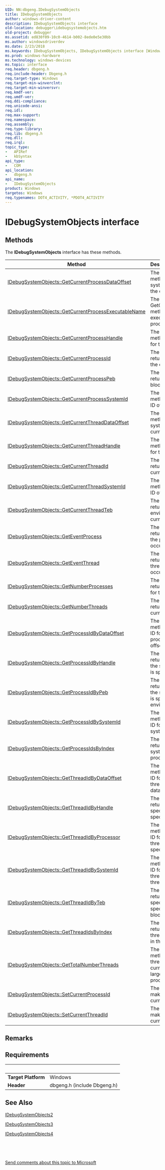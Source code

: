 ```yaml
---
UID: NN:dbgeng.IDebugSystemObjects
title: IDebugSystemObjects
author: windows-driver-content
description: IDebugSystemObjects interface
old-location: debugger\idebugsystemobjects.htm
old-project: debugger
ms.assetid: ed830f09-10c0-4614-b002-8ede0e5e30bb
ms.author: windowsdriverdev
ms.date: 2/23/2018
ms.keywords: IDebugSystemObjects, IDebugSystemObjects interface [Windows Debugging], IDebugSystemObjects interface [Windows Debugging], described, IDebugSystemObjects_82c2f1f3-4eb4-4071-ba0b-d2e4d2929ce2.xml, dbgeng/IDebugSystemObjects, debugger.idebugsystemobjects
ms.prod: windows-hardware
ms.technology: windows-devices
ms.topic: interface
req.header: dbgeng.h
req.include-header: Dbgeng.h
req.target-type: Windows
req.target-min-winverclnt: 
req.target-min-winversvr: 
req.kmdf-ver: 
req.umdf-ver: 
req.ddi-compliance: 
req.unicode-ansi: 
req.idl: 
req.max-support: 
req.namespace: 
req.assembly: 
req.type-library: 
req.lib: dbgeng.h
req.dll: 
req.irql: 
topic_type:
-	APIRef
-	kbSyntax
api_type:
-	COM
api_location:
-	dbgeng.h
api_name:
-	IDebugSystemObjects
product: Windows
targetos: Windows
req.typenames: DOT4_ACTIVITY, *PDOT4_ACTIVITY
---
```


# IDebugSystemObjects interface



## Methods

<p>The <b>IDebugSystemObjects</b> interface has these methods.</p>

| Method | Description |
| ---- |:---- |
| [IDebugSystemObjects::GetCurrentProcessDataOffset](nf-dbgeng-idebugsystemobjects-getcurrentprocessdataoffset.md) | The GetCurrentProcessDataOffset method returns the location of the system data structure describing the current process. |
| [IDebugSystemObjects::GetCurrentProcessExecutableName](nf-dbgeng-idebugsystemobjects-getcurrentprocessexecutablename.md) | The GetCurrentProcessExecutableName method returns the name of executable file loaded in the current process. |
| [IDebugSystemObjects::GetCurrentProcessHandle](nf-dbgeng-idebugsystemobjects-getcurrentprocesshandle.md) | The GetCurrentProcessHandle method returns the system handle for the current process. |
| [IDebugSystemObjects::GetCurrentProcessId](nf-dbgeng-idebugsystemobjects-getcurrentprocessid.md) | The GetCurrentProcessId method returns the engine process ID for the current process. |
| [IDebugSystemObjects::GetCurrentProcessPeb](nf-dbgeng-idebugsystemobjects-getcurrentprocesspeb.md) | The GetCurrentProcessPeb method returns the process environment block (PEB) of the current process. |
| [IDebugSystemObjects::GetCurrentProcessSystemId](nf-dbgeng-idebugsystemobjects-getcurrentprocesssystemid.md) | The GetCurrentProcessSystemId method returns the system process ID of the current process. |
| [IDebugSystemObjects::GetCurrentThreadDataOffset](nf-dbgeng-idebugsystemobjects-getcurrentthreaddataoffset.md) | The GetCurrentThreadDataOffset method returns the location of the system data structure for the current thread. |
| [IDebugSystemObjects::GetCurrentThreadHandle](nf-dbgeng-idebugsystemobjects-getcurrentthreadhandle.md) | The GetCurrentThreadHandle method returns the system handle for the current thread. |
| [IDebugSystemObjects::GetCurrentThreadId](nf-dbgeng-idebugsystemobjects-getcurrentthreadid.md) | The GetCurrentThreadId method returns the engine thread ID for the current thread. |
| [IDebugSystemObjects::GetCurrentThreadSystemId](nf-dbgeng-idebugsystemobjects-getcurrentthreadsystemid.md) | The GetCurrentThreadSystemId method returns the system thread ID of the current thread. |
| [IDebugSystemObjects::GetCurrentThreadTeb](nf-dbgeng-idebugsystemobjects-getcurrentthreadteb.md) | The GetCurrentThreadTeb method returns the location of the thread environment block (TEB) for the current thread. |
| [IDebugSystemObjects::GetEventProcess](nf-dbgeng-idebugsystemobjects-geteventprocess.md) | The GetEventProcess method returns the engine process ID for the process on which the last event occurred. |
| [IDebugSystemObjects::GetEventThread](nf-dbgeng-idebugsystemobjects-geteventthread.md) | The GetEventThread method returns the engine thread ID for the thread on which the last event occurred. |
| [IDebugSystemObjects::GetNumberProcesses](nf-dbgeng-idebugsystemobjects-getnumberprocesses.md) | The GetNumberProcesses method returns the number of processes for the current target. |
| [IDebugSystemObjects::GetNumberThreads](nf-dbgeng-idebugsystemobjects-getnumberthreads.md) | The GetNumberThreads method returns the number of threads in the current process. |
| [IDebugSystemObjects::GetProcessIdByDataOffset](nf-dbgeng-idebugsystemobjects-getprocessidbydataoffset.md) | The GetProcessIdByDataOffset method returns the engine process ID for the specified process. The process is specified by its data offset. |
| [IDebugSystemObjects::GetProcessIdByHandle](nf-dbgeng-idebugsystemobjects-getprocessidbyhandle.md) | The GetProcessIdByHandle method returns the engine process ID for the specified process. The process is specified by its system handle. |
| [IDebugSystemObjects::GetProcessIdByPeb](nf-dbgeng-idebugsystemobjects-getprocessidbypeb.md) | The GetProcessIdByPeb method returns the engine process ID for the specified process. The process is specified by its process environment block (PEB). |
| [IDebugSystemObjects::GetProcessIdBySystemId](nf-dbgeng-idebugsystemobjects-getprocessidbysystemid.md) | The GetProcessIdBySystemId method returns the engine process ID for a process specified by its system process ID. |
| [IDebugSystemObjects::GetProcessIdsByIndex](nf-dbgeng-idebugsystemobjects-getprocessidsbyindex.md) | The GetProcessIdsByIndex method returns the engine process ID and system process ID for the specified processes in the current target. |
| [IDebugSystemObjects::GetThreadIdByDataOffset](nf-dbgeng-idebugsystemobjects-getthreadidbydataoffset.md) | The GetThreadIdByDataOffset method returns the engine thread ID for the specified thread. The thread is specified by its system data structure. |
| [IDebugSystemObjects::GetThreadIdByHandle](nf-dbgeng-idebugsystemobjects-getthreadidbyhandle.md) | The GetThreadIdByHandle method returns the engine thread ID for the specified thread. The thread is specified by its system handle. |
| [IDebugSystemObjects::GetThreadIdByProcessor](nf-dbgeng-idebugsystemobjects-getthreadidbyprocessor.md) | The GetThreadIdByProcessor method returns the engine thread ID for the kernel-modevirtual thread corresponding to the specified processor. |
| [IDebugSystemObjects::GetThreadIdBySystemId](nf-dbgeng-idebugsystemobjects-getthreadidbysystemid.md) | The GetThreadIdBySystemId method returns the engine thread ID for the specified thread. The thread is specified by its system thread ID. |
| [IDebugSystemObjects::GetThreadIdByTeb](nf-dbgeng-idebugsystemobjects-getthreadidbyteb.md) | The GetThreadIdByTeb method returns the engine thread ID of the specified thread. The thread is specified by its thread environment block (TEB). |
| [IDebugSystemObjects::GetThreadIdsByIndex](nf-dbgeng-idebugsystemobjects-getthreadidsbyindex.md) | The GetThreadIdsByIndex method returns the engine and system thread IDs for the specified threads in the current process. |
| [IDebugSystemObjects::GetTotalNumberThreads](nf-dbgeng-idebugsystemobjects-gettotalnumberthreads.md) | The GetTotalNumberThreads method returns the total number of threads for all the processes in the current target, in addition to the largest number of threads in any process for the current target. |
| [IDebugSystemObjects::SetCurrentProcessId](nf-dbgeng-idebugsystemobjects-setcurrentprocessid.md) | The SetCurrentProcessId method makes the specified process the current process. |
| [IDebugSystemObjects::SetCurrentThreadId](nf-dbgeng-idebugsystemobjects-setcurrentthreadid.md) | The SetCurrentThreadId method makes the specified thread the current thread. |

## Remarks



## Requirements
| &nbsp; | &nbsp; |
| ---- |:---- |
| **Target Platform** | Windows |
| **Header** | dbgeng.h (include Dbgeng.h) |

## See Also

<a href="..\dbgeng\nn-dbgeng-idebugsystemobjects2.md">IDebugSystemObjects2</a>



<a href="..\dbgeng\nn-dbgeng-idebugsystemobjects3.md">IDebugSystemObjects3</a>



<a href="..\dbgeng\nn-dbgeng-idebugsystemobjects4.md">IDebugSystemObjects4</a>



 

 

<a href="mailto:wsddocfb@microsoft.com?subject=Documentation%20feedback [debugger\debugger]:%20IDebugSystemObjects interface%20 RELEASE:%20(2/23/2018)&amp;body=%0A%0APRIVACY STATEMENT%0A%0AWe use your feedback to improve the documentation. We don't use your email address for any other purpose, and we'll remove your email address from our system after the issue that you're reporting is fixed. While we're working to fix this issue, we might send you an email message to ask for more info. Later, we might also send you an email message to let you know that we've addressed your feedback.%0A%0AFor more info about Microsoft's privacy policy, see http://privacy.microsoft.com/en-us/default.aspx." title="Send comments about this topic to Microsoft">Send comments about this topic to Microsoft</a>